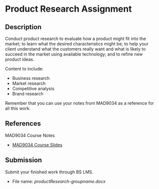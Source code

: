 # Product Research Assignment

## Description

Conduct product research to evaluate how a product might fit into the  market; to learn what the desired characteristics might be; to help your client understand what the customers really want and what is likely to succeed in the market using available technology; and to refine new product ideas. 

Content to include: 
* Business research
* Market research
* Competitive analysis
* Brand research

Remember that you can use your notes from MAD9034 as a reference for all this work.

## References

MAD9034 Course Notes
- [MAD9034 Course Slides](https://drive.google.com/drive/folders/1NIPEEpSmhYMkEWt5WsQyFekJgUcB-2-y?usp=sharing)

## Submission

Submit your finished work through BS LMS.
- File name: _productResearch-groupname.docx_ 